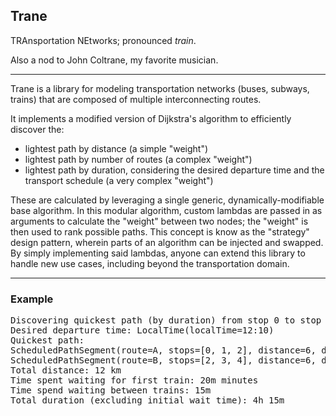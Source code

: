 ## Trane

TRAnsportation NEtworks; pronounced _train_.

Also a nod to John Coltrane, my favorite musician.

<hr>

Trane is a library for modeling transportation networks (buses, subways, trains) that are composed of multiple interconnecting routes.

It implements a modified version of Dijkstra's algorithm to efficiently discover the:

- lightest path by distance (a simple "weight")
- lightest path by number of routes (a complex "weight")
- lightest path by duration, considering the desired departure time and the transport schedule (a very complex "weight")

These are calculated by leveraging a single generic, dynamically-modifiable base algorithm. In this modular algorithm, custom lambdas are passed in as arguments to calculate the "weight" between two nodes; the "weight" is then used to rank possible paths. This concept is know as the "strategy" design pattern, wherein parts of an algorithm can be injected and swapped. By simply implementing said lambdas, anyone can extend this library to handle new use cases, including beyond the transportation domain.

<hr>

### Example

<pre>
Discovering quickest path (by duration) from stop 0 to stop 4
Desired departure time: LocalTime(localTime=12:10)
Quickest path:
ScheduledPathSegment(route=A, stops=[0, 1, 2], distance=6, departure=LocalTime(localTime=12:30), arrival=LocalTime(localTime=14:30))
ScheduledPathSegment(route=B, stops=[2, 3, 4], distance=6, departure=LocalTime(localTime=14:45), arrival=LocalTime(localTime=16:45))
Total distance: 12 km
Time spent waiting for first train: 20m minutes
Time spend waiting between trains: 15m
Total duration (excluding initial wait time): 4h 15m
</pre>